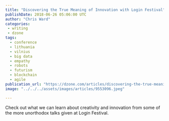 ```yaml
---
title: "Discovering the True Meaning of Innovation with Login Festival"
publishDate: 2018-06-26 05:06:00 UTC
author: "Chris Ward"
categories:
 - writing
 - dzone
tags:
  - conference
  - lithuania
  - vilnius
  - big data
  - empathy
  - robots
  - futurism
  - blockchain
  - agile
publication_url: "https://dzone.com/articles/discovering-the-true-meaning-of-innovation-with-lo"
image: "../../../assets/images/articles/9553096.jpeg"

---
```

Check out what we can learn about creativity and innovation from some of the more unorthodox talks given at Login Festival.

